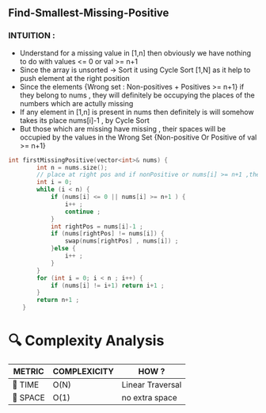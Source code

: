 ## Find-Smallest-Missing-Positive

### INTUITION : 
- Understand for a missing value in [1,n] then obviously we have nothing to do with values <= 0 or val >= n+1
- Since the array is unsorted -> Sort it using Cycle Sort [1,N]  as it help to push element at the right position
- Since the elements {Wrong set : Non-positives + Positives >= n+1} if they belong to nums , they will definitely be occupying the places of the numbers which are actully missing
- If any element in [1,n] is present in nums then definitely is will somehow takes its place nums[i]-1  , by Cycle Sort
- But those which are missing have missing , their spaces will be occupied by the values in the Wrong Set {Non-positive Or Positive of val >= n+1}

```cpp
int firstMissingPositive(vector<int>& nums) {
        int n = nums.size();
        // place at right pos and if nonPositive or nums[i] >= n+1 ,then ignore 
        int i = 0; 
        while (i < n) {
            if (nums[i] <= 0 || nums[i] >= n+1 ) {
                i++ ;
                continue ;
            }
            int rightPos = nums[i]-1 ;
            if (nums[rightPos] != nums[i]) {
                swap(nums[rightPos] , nums[i]) ;
            }else {
                i++ ;
            }
        }
        for (int i = 0; i < n ; i++) {
            if (nums[i] != i+1) return i+1 ;
        }
        return n+1 ;
    }
```


# 🔍 Complexity Analysis

| METRIC   | COMPLEXICITY  |    HOW ? |
|-----------|-------------|------------|
| 🧭 TIME  |    O(N)    |   Linear Traversal |
| 🧠 SPACE |    O(1)       |  no extra space |

